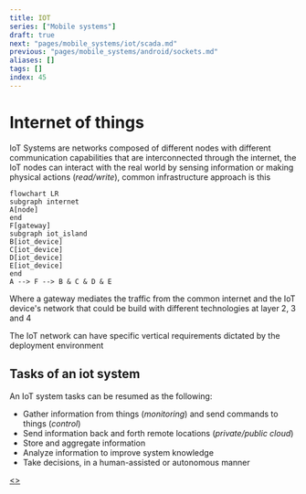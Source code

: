 ```yaml
---
title: IOT
series: ["Mobile systems"]
draft: true
next: "pages/mobile_systems/iot/scada.md"
previous: "pages/mobile_systems/android/sockets.md"
aliases: []
tags: []
index: 45
---
```


# Internet of things

IoT Systems are networks composed of different nodes with different communication capabilities that are interconnected through the internet, the IoT nodes can interact with the real world by sensing information or making physical actions (*read/write*), common infrastructure approach is this

```mermaid
flowchart LR
subgraph internet
A[node]
end
F[gateway]
subgraph iot_island
B[iot_device]
C[iot_device]
D[iot_device]
E[iot_device]
end
A --> F --> B & C & D & E
```

Where a gateway mediates the traffic from the common internet and the IoT device's network that could be build with different technologies at layer 2, 3 and 4

The IoT network can have specific vertical requirements dictated by the deployment environment

## Tasks of an iot system

An IoT system tasks can be resumed as the following:

- Gather information  from things (*monitoring*) and send commands to things (*control*)
- Send information back and forth remote locations (*private/public cloud*)
- Store and aggregate information
- Analyze information to improve system knowledge
- Take decisions, in a human-assisted or autonomous manner

[<](pages/mobile_systems/android/sockets.md)[>](pages/mobile_systems/iot/scada.md)
